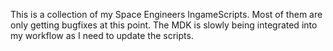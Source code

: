 This is a collection of my Space Engineers IngameScripts. Most of them are only getting bugfixes at this point.
The MDK is slowly being integrated into my workflow as I need to update the scripts.
